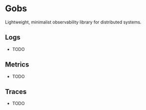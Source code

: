 # Gobs
Lightweight, minimalist observability library for distributed systems.

## Logs
- TODO

## Metrics
- TODO

## Traces
- TODO
